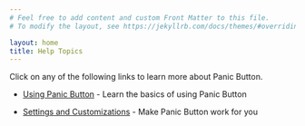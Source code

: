 ```yaml
---
# Feel free to add content and custom Front Matter to this file.
# To modify the layout, see https://jekyllrb.com/docs/themes/#overriding-theme-defaults

layout: home
title: Help Topics
---
```


Click on any of the following links to learn more about Panic Button.

* [Using Panic Button](userguide.md) - Learn the basics of using Panic Button

* [Settings and Customizations](customize.md) - Make Panic Button work for you
